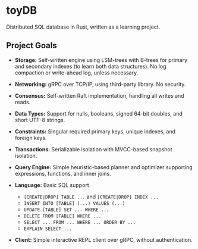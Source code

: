 # toyDB

Distributed SQL database in Rust, written as a learning project.

## Project Goals

* **Storage:** Self-written engine using LSM-trees with B-trees for primary and secondary indexes (to learn both data structures). No log compaction or write-ahead log, unless necessary.

* **Networking:** gRPC over TCP/IP, using third-party library. No security.

* **Consensus:** Self-written Raft implementation, handling all writes and reads.

* **Data Types:** Support for nulls, booleans, signed 64-bit doubles, and short UTF-8 strings.

* **Constraints:** Singular required primary keys, unique indexes, and foreign keys.

* **Transactions:** Serializable isolation with MVCC-based snapshot isolation.

* **Query Engine:** Simple heuristic-based planner and optimizer supporting expressions, functions, and inner joins.

* **Language:** Basic SQL support

  * `[CREATE|DROP] TABLE ...` and `[CREATE|DROP] INDEX ...`
  * `INSERT INTO [TABLE] (...) VALUES (...)`
  * `UPDATE [TABLE] SET ... WHERE ...`
  * `DELETE FROM [TABLE] WHERE ...`
  * `SELECT ... FROM ... WHERE ... ORDER BY ...`
  * `EXPLAIN SELECT ...`

* **Client:** Simple interactive REPL client over gRPC, without authentication.
